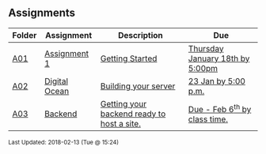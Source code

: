 ## Assignments
| Folder | Assignment | Description | Due|
 | ------------|------------|------------|------------|
 | [A01](https://github.com/rugbyprof/5373-Internet-Programming/tree/master/Assignments/A01) | [ Assignment 1 ](https://github.com/rugbyprof/5373-Internet-Programming/tree/master/Assignments/A01) | [ Getting Started](https://github.com/rugbyprof/5373-Internet-Programming/tree/master/Assignments/A01) | [Thursday January 18th by 5:00pm](https://github.com/rugbyprof/5373-Internet-Programming/tree/master/Assignments/A01) |
 | [A02](https://github.com/rugbyprof/5373-Internet-Programming/tree/master/Assignments/A02) | [ Digital Ocean ](https://github.com/rugbyprof/5373-Internet-Programming/tree/master/Assignments/A02) | [ Building your server](https://github.com/rugbyprof/5373-Internet-Programming/tree/master/Assignments/A02) | [23 Jan by 5:00 p.m.](https://github.com/rugbyprof/5373-Internet-Programming/tree/master/Assignments/A02) |
 | [A03](https://github.com/rugbyprof/5373-Internet-Programming/tree/master/Assignments/A03) | [ Backend ](https://github.com/rugbyprof/5373-Internet-Programming/tree/master/Assignments/A03) | [ Getting your backend ready to host a site.](https://github.com/rugbyprof/5373-Internet-Programming/tree/master/Assignments/A03) | [Due - Feb 6<sup>th</sup> by class time.](https://github.com/rugbyprof/5373-Internet-Programming/tree/master/Assignments/A03) |

<sup>Last Updated: 2018-02-13 (Tue @ 15:24)</sup>